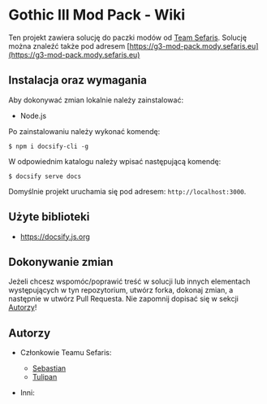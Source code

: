 # Gothic III Mod Pack - Wiki

Ten projekt zawiera solucję do paczki modów od [Team Sefaris](https://sefaris.eu). Solucję można znaleźć także pod adresem [https://g3-mod-pack.mody.sefaris.eu](https://g3-mod-pack.mody.sefaris.eu)

## Instalacja oraz wymagania

Aby dokonywać zmian lokalnie należy zainstalować:

- Node.js

Po zainstalowaniu należy wykonać komendę:

```
$ npm i docsify-cli -g
```

W odpowiednim katalogu należy wpisać następującą komendę:

```
$ docsify serve docs
```

Domyślnie projekt uruchamia się pod adresem: `http://localhost:3000`.

## Użyte biblioteki

- https://docsify.js.org

## Dokonywanie zmian

Jeżeli chcesz wspomóc/poprawić treść w solucji lub innych elementach występujących w tyn repozytorium, utwórz forka, dokonaj zmian, a następnie w utwórz Pull Requesta. Nie zapomnij dopisać się w sekcji [Autorzy](#Autorzy)!

## Autorzy

- Członkowie Teamu Sefaris:

  - [Sebastian](https://github.com/sebastiansobek)
  - [Tulipan](https://github.com/tulipanov)

- Inni:
